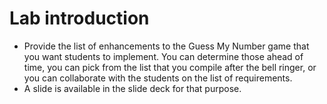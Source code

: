 # Lab introduction

- Provide the list of enhancements to the Guess My Number game that you want students to implement. You can determine those ahead of time, you can pick from the list that you compile after the bell ringer, or you can collaborate with the students on the list of requirements.
- A slide is available in the slide deck for that purpose.
